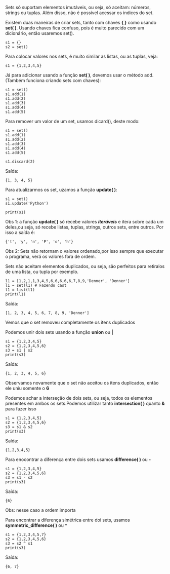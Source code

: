 Sets só suportam elementos imutáveis, ou seja, só aceitam: números, strings ou tuplas.
Além disso, não é possível acessar os indices do set.

Existem duas maneiras de criar sets, tanto com chaves **{ }** como usando **set( )**.
Usando chaves fica confuso, pois é muito parecido com um dicionário, então usaremos set().
```
s1 = {}
s2 = set()
```
Para colocar valores nos sets, é muito similar as listas, ou as tuplas, veja:
```
s1 = {1,2,3,4,5}
```
Já para adicionar usando a função **set( )**, devemos usar o método add. (Também funciona criando sets com chaves):
```
s1 = set()
s1.add(1)
s1.add(2)
s1.add(3)
s1.add(4)
s1.add(5)
```
Para remover um valor de um set, usamos dicard(), deste modo:
```
s1 = set()
s1.add(1)
s1.add(2)
s1.add(3)
s1.add(4)
s1.add(5)

s1.discard(2)

```
Saída:
```
{1, 3, 4, 5}
```
Para atualizarmos os set, uzamos a função **update( )**:
```
s1 = set()
s1.update('Python')

print(s1)
```
Obs 1: a função **update( )** só recebe valores ***iteráveis*** e itera sobre cada um deles,ou seja, só recebe listas, tuplas, strings, outros sets, entre outros. Por isso a saída é:
```
{'t', 'y', 'n', 'P', 'o', 'h'}
```
Obs 2: Sets não retornam o valores ordenado,por isso sempre que executar o programa, verá os valores fora de ordem.

Sets não aceitam elementos duplicados, ou seja, são perfeitos para retiralos de uma lista, ou tupla por exemplo.
```
l1 = [1,2,1,1,3,4,5,6,6,6,6,6,7,8,9,'Denner', 'Denner']
l1 = set(l1) # Fazendo cast 
l1 = list(l1)
print(l1)
```
Saída:
```
[1, 2, 3, 4, 5, 6, 7, 8, 9, 'Denner']
```
Vemos que o set removeu completamente os itens duplicados

Podemos unir dois sets usando a função **union** ou **|**
```
s1 = {1,2,3,4,5}
s2 = {1,2,3,4,5,6}
s3 = s1 | s2
print(s3)
```
Saída:
```
{1, 2, 3, 4, 5, 6}
```
Observamos novamente que o set não aceitou os itens duplicados, então ele uniu somente o **6** 

Podemos achar a interseção de dois sets, ou seja, todos os elementos presentes em ambos os sets.Podemos utilizar tanto  **intersection( )** quanto **&** para fazer isso
```
s1 = {1,2,3,4,5}
s2 = {1,2,3,4,5,6}
s3 = s1 & s2
print(s3)
```
Saída:
```
{1,2,3,4,5}
```
Para enocontrar a diferença entre dois sets usamos **difference( )** ou **-**
```
s1 = {1,2,3,4,5}
s2 = {1,2,3,4,5,6}
s3 = s1 - s2
print(s3)
```
Saída:
```
{6}
```
Obs: nesse caso a ordem importa


Para encontrar a diferença simétrica entre doi sets, usamos **symmetric_difference( )** ou **^**
```
s1 = {1,2,3,4,5,7}
s2 = {1,2,3,4,5,6}
s3 = s2 ^ s1
print(s3)
```
Saída:
```
{6, 7}
```
